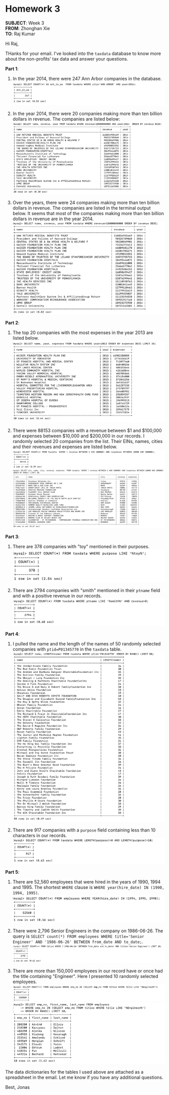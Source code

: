 # Homework 3

**SUBJECT**: Week 3  
**FROM**: Zhonghan Xie  
**TO**: Raj Kumar  

Hi Raj,

THanks for your email. I've looked into the `taxdata` database to know more about the non-profits' tax data and answer your questions.

**Part 1**:

1. In the year 2014, there were 247 Ann Arbor companies in the database.
![alt text](<Screenshot 2025-02-10 at 13.20.32.png>)

2. In the year 2014, there were 20 companies making more than ten billion dollars in revenue. The companies are listed below:
![alt text](<Screenshot 2025-02-10 at 13.23.40.png>)

3. Over the years, there were 24 companies making more than ten billion dollars in revenue. The companies are listed in the terminal output below. It seems that most of the companies making more than ten billion dollars in revenue are in the year 2014.
![alt text](<Screenshot 2025-02-10 at 13.25.58.png>)

**Part 2**:

1. The top 20 companies with the most expenses in the year 2013 are listed below.
![alt text](<Screenshot 2025-02-10 at 13.30.23.png>)

1. There were 88153 companies with a revenue between $1 and $100,000 and expenses between $10,000 and $200,000 in our records. I randomly selected 20 companies from the list. Their EINs, names, cities and their revenues and expenses are listed below.
![alt text](<Screenshot 2025-02-10 at 13.34.58.png>)  
![alt text](<Screenshot 2025-02-10 at 13.38.30.png>)

**Part 3**:

1. There are 378 companies with "toy" mentioned in their purposes.
![alt text](<Screenshot 2025-02-10 at 13.43.52.png>)

2. There are 2794 companies with "smith" mentioned in their `ptname` field and with a positive revenue in our records.
![alt text](<Screenshot 2025-02-10 at 13.46.00.png>)

**Part 4**:

1. I pulled the name and the length of the names of 50 randomly selected companies with `ptid=P01345770` in the `taxdata` table.
![alt text](<Screenshot 2025-02-10 at 13.48.51.png>)

2. There are 917 companies with a `purpose` field containing less than 10 characters in our records.
![alt text](<Screenshot 2025-02-10 at 13.53.22.png>)

**Part 5**:

1. There are 52,560 employees that were hired in the years of 1990, 1994 and 1995. The shortest `WHERE` clause is `WHERE year(hire_date) IN (1990, 1994, 1995)`.
![alt text](<Screenshot 2025-02-10 at 14.01.18.png>)

2. There were 2,796 Senior Engineers in the company on 1986-06-26. The query is `SELECT count(*) FROM employees WHERE title='Senior Engineer' AND '1986-06-26' BETWEEN from_date AND to_date;`.
![alt text](<Screenshot 2025-02-10 at 14.06.20.png>)

3. There are more than 150,000 employees in our record have or once had the title containing "Engineer". Here I presented 10 randomly selected employees.
![alt text](<Screenshot 2025-02-10 at 14.12.29.png>)
![alt text](<Screenshot 2025-02-10 at 14.14.02.png>)

The data dictionaries for the tables I used above are attached as a spreadsheet in the email. Let me know if you have any additional questions.

Best,
Jonas